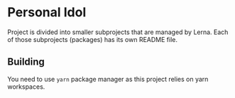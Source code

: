 # Personal Idol

Project is divided into smaller subprojects that are managed by Lerna. Each
of those subprojects (packages) has its own README file.

## Building

You need to use `yarn` package manager as this project relies on yarn
workspaces.

